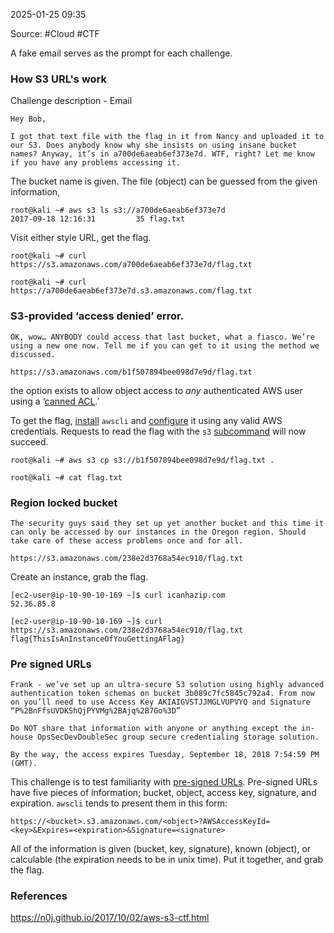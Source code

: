 
2025-01-25 09:35

Source: #Cloud #CTF 

A fake email serves as the prompt for each challenge.

### How S3 URL's work

Challenge description - Email 
```
Hey Bob,

I got that text file with the flag in it from Nancy and uploaded it to our S3. Does anybody know why she insists on using insane bucket names? Anyway, it’s in a700de6aeab6ef373e7d. WTF, right? Let me know if you have any problems accessing it.
```

The bucket name is given. The file (object) can be guessed from the given information,
```
root@kali ~# aws s3 ls s3://a700de6aeab6ef373e7d
2017-09-18 12:16:31         35 flag.txt
```

Visit either style URL, get the flag.
```
root@kali ~# curl https://s3.amazonaws.com/a700de6aeab6ef373e7d/flag.txt

root@kali ~# curl https://a700de6aeab6ef373e7d.s3.amazonaws.com/flag.txt
```

### S3-provided ‘access denied’ error.

```
OK, wow… ANYBODY could access that last bucket, what a fiasco. We’re using a new one now. Tell me if you can get to it using the method we discussed.

https://s3.amazonaws.com/b1f507894bee098d7e9d/flag.txt
```

the option exists to allow object access to _any_ authenticated AWS user using a ‘[canned ACL](http://docs.aws.amazon.com/AmazonS3/latest/dev/acl-overview.html#canned-acl).’

To get the flag, [install](http://docs.aws.amazon.com/cli/latest/userguide/installing.html) `awscli` and [configure](http://docs.aws.amazon.com/cli/latest/userguide/cli-config-files.html) it using any valid AWS credentials. Requests to read the flag with the `s3` [subcommand](http://docs.aws.amazon.com/cli/latest/reference/s3/index.html) will now succeed.

```
root@kali ~# aws s3 cp s3://b1f507894bee098d7e9d/flag.txt . 

root@kali ~# cat flag.txt 
```

### Region locked bucket

```
The security guys said they set up yet another bucket and this time it can only be accessed by our instances in the Oregon region. Should take care of these access problems once and for all.

https://s3.amazonaws.com/238e2d3768a54ec910/flag.txt
```

Create an instance, grab the flag.

```
[ec2-user@ip-10-90-10-169 ~]$ curl icanhazip.com
52.36.85.8

[ec2-user@ip-10-90-10-169 ~]$ curl https://s3.amazonaws.com/238e2d3768a54ec910/flag.txt
flag{ThisIsAnInstanceOfYouGettingAFlag}
```

### Pre signed URLs

```
Frank - we’ve set up an ultra-secure S3 solution using highly advanced authentication token schemas on bucket 3b089c7fc5845c792a4. From now on you’ll need to use Access Key AKIAIGVSTJJMGLVUPVYQ and Signature “P%2BnFfsUVDKShQjPYVMg%2BAjq%2B7Go%3D”

Do NOT share that information with anyone or anything except the in-house OpsSecDevDoubleSec group secure credentialing storage solution.

By the way, the access expires Tuesday, September 18, 2018 7:54:59 PM (GMT).
```

This challenge is to test familiarity with [pre-signed URLs](http://docs.aws.amazon.com/cli/latest/reference/s3/presign.html). Pre-signed URLs have five pieces of information; bucket, object, access key, signature, and expiration. `awscli` tends to present them in this form:

```
https://<bucket>.s3.amazonaws.com/<object>?AWSAccessKeyId=<key>&Expires=<expiration>&Signature=<signature>
```

All of the information is given (bucket, key, signature), known (object), or calculable (the expiration needs to be in unix time). Put it together, and grab the flag.

### References
https://n0j.github.io/2017/10/02/aws-s3-ctf.html